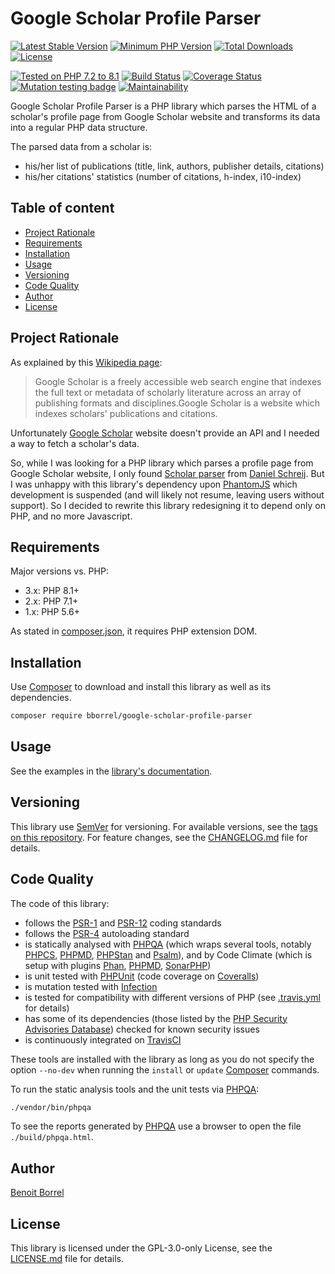 # Google Scholar Profile Parser

[![Latest Stable Version](https://poser.pugx.org/bborrel/google-scholar-profile-parser/v/stable)](https://packagist.org/packages/bborrel/google-scholar-profile-parser)
[![Minimum PHP Version](https://img.shields.io/packagist/php-v/bborrel/google-scholar-profile-parser.svg?maxAge=3600)](https://packagist.org/packages/bborrel/google-scholar-profile-parser)
[![Total Downloads](https://poser.pugx.org/bborrel/google-scholar-profile-parser/downloads)](https://packagist.org/packages/bborrel/google-scholar-profile-parser)
[![License](https://poser.pugx.org/bborrel/google-scholar-profile-parser/license)](https://packagist.org/packages/bborrel/google-scholar-profile-parser)

[![Tested on PHP 7.2 to 8.1](https://img.shields.io/badge/tested%20on-PHP%207.2%20|%207.3%20|%207.4%20|%208.0%20|%208.1%20-brightgreen.svg?maxAge=2419200)](https://travis-ci.com/bborrel/google-scholar-profile-parser)
[![Build Status](https://travis-ci.com/bborrel/google-scholar-profile-parser.svg?branch=master)](https://travis-ci.com/bborrel/google-scholar-profile-parser)
[![Coverage Status](https://coveralls.io/repos/github/bborrel/google-scholar-profile-parser/badge.svg?branch=master)](https://coveralls.io/github/bborrel/google-scholar-profile-parser?branch=master)
[![Mutation testing badge](https://badge.stryker-mutator.io/github.com/bborrel/google-scholar-profile-parser/master)](https://stryker-mutator.github.io)
[![Maintainability](https://api.codeclimate.com/v1/badges/a99a88d28ad37a79dbf6/maintainability)](https://codeclimate.com/github/codeclimate/codeclimate/maintainability)

Google Scholar Profile Parser is a PHP library which parses the HTML of a scholar's profile page from Google Scholar 
website and transforms its data into a regular PHP data structure.

The parsed data from a scholar is:

- his/her list of publications (title, link, authors, publisher details, citations)
- his/her citations' statistics (number of citations, h-index, i10-index)

## Table of content

- [Project Rationale](#project-rationale)
- [Requirements](#requirements)
- [Installation](#installation)
- [Usage](#usage)
- [Versioning](#versioning)
- [Code Quality](#code-quality)
- [Author](#author)
- [License](#license)

## Project Rationale

As explained by this [Wikipedia page][1]:

> Google Scholar is a freely accessible web search engine that indexes the full text or metadata of scholarly literature
> across an array of publishing formats and disciplines.Google Scholar is a website which indexes scholars' publications
> and citations.

Unfortunately [Google Scholar][2] website doesn't provide an API and I needed a way to fetch a scholar's data.

So, while I was looking for a PHP library which parses a profile page from Google Scholar website, I only found 
[Scholar parser][3] from [Daniel Schreij][4]. But I was unhappy with this library's dependency upon [PhantomJS][5] 
which development is suspended (and will likely not resume, leaving users without support). So I decided to rewrite this
library redesigning it to depend only on PHP, and no more Javascript.

## Requirements

Major versions vs. PHP:
- 3.x: PHP 8.1+
- 2.x: PHP 7.1+
- 1.x: PHP 5.6+

As stated in [composer.json][6], it requires PHP extension DOM.

## Installation

Use [Composer][7] to download and install this library as well as its dependencies.

```bash
composer require bborrel/google-scholar-profile-parser
```

## Usage

See the examples in the [library's documentation][8].

## Versioning

This library use [SemVer][9] for versioning. For available versions, see the [tags on this repository][10]. For feature
changes, see the [CHANGELOG.md][11] file for details.

## Code Quality

The code of this library:

- follows the [PSR-1][12] and [PSR-12][13] coding standards
- follows the [PSR-4][14] autoloading standard
- is statically analysed with [PHPQA][15] (which wraps several tools, notably [PHPCS][16], [PHPMD][17], [PHPStan][18] 
and [Psalm][19]), and by Code Climate (which is setup with plugins [Phan][20], [PHPMD][17], [SonarPHP][21])
- is unit tested with [PHPUnit][22] (code coverage on [Coveralls][23])
- is mutation tested with [Infection][24]
- is tested for compatibility with different versions of PHP (see [.travis.yml][25] for details)
- has some of its dependencies (those listed by the [PHP Security Advisories Database][26]) checked for known security 
issues
- is continuously integrated on [TravisCI][27]

These tools are installed with the library as long as you do not specify the option `--no-dev` when running the 
`install` or `update` [Composer][7] commands.

To run the static analysis tools and the unit tests via [PHPQA][15]:

```bash
./vendor/bin/phpqa
```

To see the reports generated by [PHPQA][15] use a browser to open the file `./build/phpqa.html`. 

## Author

[Benoit Borrel][28]

## License

This library is licensed under the GPL-3.0-only License, see the [LICENSE.md][29] file for details.

[1]: https://en.wikipedia.org/wiki/Google_Scholar
[2]: https://scholar.google.com/
[3]: https://github.com/dschreij/scholar_parser
[4]: https://github.com/dschreij
[5]: http://phantomjs.org/
[6]: composer.json
[7]: https://getcomposer.org/
[8]: doc
[9]: http://semver.org/
[10]: https://github.com/bborrel/google-scholar-profile-parser/tags
[11]: CHANGELOG.md
[12]: https://www.php-fig.org/psr/psr-1/
[13]: https://www.php-fig.org/psr/psr-12/
[14]: https://www.php-fig.org/psr/psr-4/
[15]: https://github.com/EdgedesignCZ/phpqa
[16]: https://github.com/squizlabs/PHP_CodeSniffer
[17]: https://phpmd.org/
[18]: https://github.com/phpstan/phpstan
[19]: https://psalm.dev/
[20]: https://github.com/phan/phan
[21]: https://www.sonarsource.com/products/codeanalyzers/sonarphp.html
[22]: https://phpunit.de/
[23]: https://coveralls.io/github/bborrel/google-scholar-profile-parser?branch=master
[24]: https://github.com/infection/infection
[25]: .travis.yml
[26]: https://github.com/FriendsOfPHP/security-advisories
[27]: https://travis-ci.com/bborrel/google-scholar-profile-parser
[28]: https://github.com/bborrel
[29]: LICENSE.md
